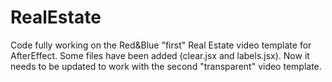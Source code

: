 # RealEstate

Code fully working on the Red&Blue "first" Real Estate video template for AfterEffect. Some files have been added (clear.jsx and labels.jsx). Now it needs to be updated
to work with the second "transparent" video template.
